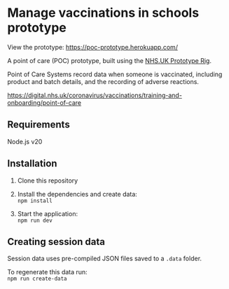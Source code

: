# Manage vaccinations in schools prototype

View the prototype:
https://poc-prototype.herokuapp.com/

A point of care (POC) prototype, built using the [NHS.UK Prototype Rig](https://github.com/x-govuk/nhsuk-prototype-rig).

Point of Care Systems record data when someone is vaccinated, including product and batch details, and the recording of adverse reactions.

<https://digital.nhs.uk/coronavirus/vaccinations/training-and-onboarding/point-of-care>

## Requirements

Node.js v20

## Installation

1. Clone this repository

2. Install the dependencies and create data:\
`npm install`

3. Start the application:\
`npm run dev`

## Creating session data

Session data uses pre-compiled JSON files saved to a `.data` folder.

To regenerate this data run:\
`npm run create-data`

